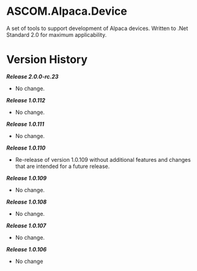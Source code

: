 # ASCOM.Alpaca.Device

A set of tools to support development of Alpaca devices. Written to .Net Standard 2.0 for maximum applicability.

# Version History

***Release 2.0.0-rc.23***
* No change.

***Release 1.0.112***
* No change.

***Release 1.0.111***
* No change.

***Release 1.0.110***
* Re-release of version 1.0.109 without additional features and changes that are intended for a future release.

***Release 1.0.109***
* No change.

***Release 1.0.108***
* No change.

***Release 1.0.107***
* No change.

***Release 1.0.106***
* No change